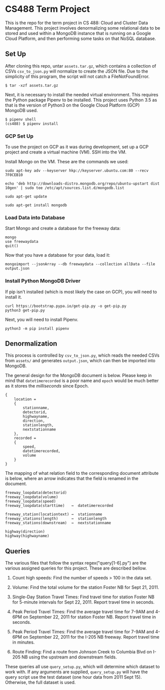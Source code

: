 # CS488 Term Project

This is the repo for the term project in CS 488: Cloud and Cluster Data
Management. This project involves denormalizing some relational data to be
stored and used within a MongoDB instance that is running on a Google Cloud
Platform, and then performing some tasks on that NoSQL database.

## Set Up

After cloning this repo, untar `assets.tar.gz`, which contains a collection of
CSVs `csv_to_json.py` will normalize to create the JSON file. Due to the simplicity
of this program, the script will not catch a FileNotFoundError.

    $ tar -xzf assets.tar.gz

Next, it is necessary to install the needed virtual environment. This requires
the Python package Pipenv to be installed. This project uses Python 3.5 as that is
the version of Python3 on the Google Cloud Platform (GCP) MongoDB used.

    $ pipenv shell
    (cs488) $ pipenv install

### GCP Set Up

To use the project on GCP as it was during development, set up a GCP project and
create a virtual machine (VM). SSH into the VM. 

Install Mongo on the VM. These are the commands we used:

	sudo apt-key adv --keyserver hkp://keyserver.ubuntu.com:80 --recv 7F0CEB10

	echo 'deb http://downloads-distro.mongodb.org/repo/ubuntu-upstart dist 10gen' | sudo tee /etc/apt/sources.list.d/mongodb.list

	sudo apt-get update

	sudo apt-get install mongodb

### Load Data into Database
Start Mongo and create a database for the freeway data:

	mongo
	use freewaydata
	quit()
	
Now that you have a database for your data, load it:

	mongoimport --jsonArray --db freewaydata --collection allData --file output.json

### Install Python MongoDB Driver

If pip isn't installed (which is most likely the case on GCP), you will need to
install it.

	curl https://bootstrap.pypa.io/get-pip.py -o get-pip.py
	python3 get-pip.py
	
Next, you will need to install Pipenv.

	python3 -m pip install pipenv


## Denormalization

This process is controlled by `csv_to_json.py`, which reads the needed CSVs
from `assets/` and generates `output.json`, which can then be imported into
MongoDB.  

The general design for the MongoDB document is below. Please keep in mind that
`datetimerecorded` is a poor name and `epoch` would be much better as it stores
the *milliseconds* since Epoch.

    {
        location =
        {
            stationname,
            detectorid,
            highwayname,
            direction,
            stationlength,
            nextstationname
        },
        recorded =
        {
            speed,
            datetimerecorded,
            volume
        }
    }

The mapping of what relation field to the corresponding document attribute
is below, where an arrow indicates that the field is renamed in the document.

    freeway_loopdata(detectorid)
    freeway_loopdata(volume)
    freeway_loopdata(speed)
    freeway_loopdata(starttime)   →  datetimerecorded

    freeway_station(locationtext) →  stationname
    freeway_stations(length)      →  stationlength
    freeway_stations(downstream)  →  nextstationname

    highway(direction)
    highway(highwayname)

## Queries

The various files that follow the syntax regex("query[1-6]\.py") are the various
assigned queries for this project. These are described bellow.

1. Count high speeds: Find the number of speeds > 100 in the data set.

2. Volume: Find the total volume for the station Foster NB for Sept 21, 2011.

3. Single-Day Station Travel Times: Find travel time for station Foster NB for
5-minute intervals for Sept 22, 2011. Report travel time in seconds.

4. Peak Period Travel Times: Find the average travel time for 7-9AM and 4-6PM
on September 22, 2011 for station Foster NB. Report travel time in seconds.

5. Peak Period Travel Times: Find the average travel time for 7-9AM and 4-6PM
on September 22, 2011 for the I-205 NB freeway. Report travel time in minutes.

6. Route Finding: Find a route from Johnson Creek to Columbia Blvd on I-205 NB
using the upstream and downstream fields.

These queries all use `query_setup.py`, which will determine which dataset to
work with. If any arguments are supplied, `query_setup.py` will have the query
script use the test dataset (one hour data from 2011 Sept 15). Otherwise, the
full dataset is used.

